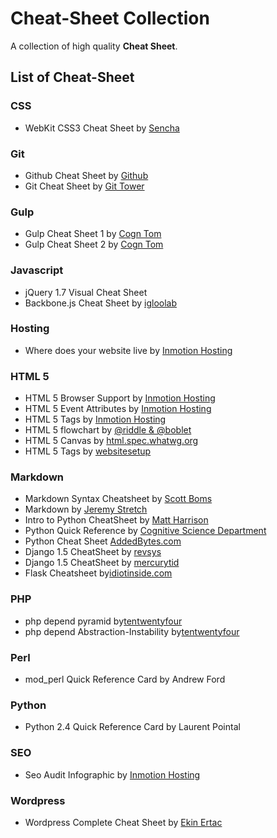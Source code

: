 # Cheat-Sheet Collection


A collection of high quality **Cheat Sheet**.

## List of Cheat-Sheet

### CSS
* WebKit CSS3 Cheat Sheet by [Sencha](http://www.sencha.com/csscheatsheet)


### Git
* Github Cheat Sheet by [Github](https://github.com/)
* Git Cheat Sheet by [Git Tower](http://www.git-tower.com)

### Gulp
* Gulp Cheat Sheet 1 by [Cogn Tom]()
* Gulp Cheat Sheet 2 by [Cogn Tom]()

### Javascript
* jQuery 1.7 Visual Cheat Sheet
* Backbone.js Cheat Sheet by [igloolab](http://www.igloolab.com/)

### Hosting
* Where does your website live by [Inmotion Hosting](https://www.inmotionhosting.com)

### HTML 5
* HTML 5 Browser Support by [Inmotion Hosting](https://www.inmotionhosting.com)
* HTML 5 Event Attributes by [Inmotion Hosting](https://www.inmotionhosting.com)
* HTML 5 Tags by [Inmotion Hosting](https://www.inmotionhosting.com)
* HTML 5 flowchart by [@riddle & @boblet](www.html5doctor.com)
* HTML 5 Canvas by [html.spec.whatwg.org](https://html.spec.whatwg.org/)
* HTML 5 Tags by [websitesetup](http://websitesetup.org)

### Markdown
* Markdown Syntax Cheatsheet by [Scott Boms](http://scottboms.com)
* Markdown by [Jeremy Stretch](http://packetlife.net)
* Intro to Python CheatSheet by [Matt Harrison](http://panela.blog-city.com/) 
* Python Quick Reference by [Cognitive Science Department](http://www.cogsci.rpi.edu)
* Python Cheat Sheet [AddedBytes.com](http://addedBytes.com)
* Django 1.5 CheatSheet by [revsys](http://www.revsys.com/)
* Django 1.5 CheatSheet by [mercurytid](http://www.mercurytide.co.uk/)
* Flask Cheatsheet by[idiotinside.com](http://www.idiotinside.com/)

### PHP
* php depend pyramid by[tentwentyfour]()
* php depend Abstraction-Instability by[tentwentyfour]()

### Perl
* mod_perl Quick Reference Card by Andrew Ford

### Python
* Python 2.4 Quick Reference Card by Laurent Pointal

### SEO
* Seo Audit Infographic by [Inmotion Hosting](https://www.inmotionhosting.com)

### Wordpress
* Wordpress Complete Cheat Sheet by [Ekin Ertac](https://www.ekinertac.com)